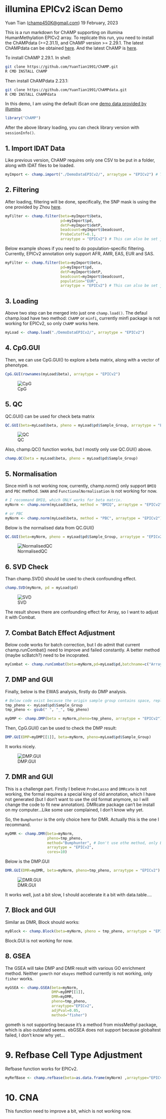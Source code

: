 illumina EPICv2 iScan Demo
================
Yuan Tian (<champ450K@gmail.com>)
19 February, 2023

This is a run markdown for ChAMP supporting on illumina HumanMethylation
EPICv2 array. To replicate this run, you need to install the ChAMPdata
(\>=2.31.1), and ChAMP version \>= 2.29.1. The latest ChAMPdata can be
obtained [here](https://github.com/YuanTian1991/ChAMPdata). And the
latest ChAMP is [here](https://github.com/YuanTian1991/ChAMP).

To install ChAMP 2.29.1. In shell:

``` bash
git clone https://github.com/YuanTian1991/ChAMP.git
R CMD INSTALL ChAMP
```

Then install ChAMPdata 2.23.1:

``` bash
git clone https://github.com/YuanTian1991/ChAMPdata.git
R CMD INSTALL ChAMPdata
```

In this demo, I am using the default iScan one [demo data provided by
illumina](https://emea.support.illumina.com/array/array_kits/infinium-methylationepic-beadchip-kit/downloads.html).

``` r
library("ChAMP")
```

After the above library loading, you can check library version with
`sessionInfo()`.

## 1. Import IDAT Data

Like previous version, ChAMP requires only one CSV to be put in a
folder, along with IDAT files to be loaded.

``` r
myImport <- champ.import("./DemoDataEPICv2/", arraytype = "EPICv2") # This can also be set just as `EPIC`
```

## 2. Filtering

After loading, filtering will be done, specifically, the SNP mask is
using the one provided by Zhou
[here](http://zwdzwd.github.io/InfiniumAnnotation).

``` r
myFilter <- champ.filter(beta=myImport$beta, 
                         pd=myImport$pd, 
                         detP=myImport$detP,
                         beadcount=myImport$beadcount, 
                         ProbeCutoff=0.1,
                         arraytype = "EPICv2") # This can also be set just as `EPIC`
```

Below example shows if you need to do population-specific filtering.
Currently, EPICv2 annotation only support AFR, AMR, EAS, EUR and SAS.

``` r
myFilter <- champ.filter(beta=myImport$beta, 
                         pd=myImport$pd, 
                         detP=myImport$detP,
                         beadcount=myImport$beadcount,
                         population="EUR",
                         arraytype = "EPICv2") # This can also be set just as `EPIC`
```

## 3. Loading

Above two step can be merged into just one `champ.load()`. The defaul
champ.load have two method: `ChAMP` or `minfi`, currently minfi package
is not working for EPICv2, so only `ChAMP` works here.

``` r
myLoad <- champ.load("./DemoDataEPICv2/", arraytype = "EPICv2")
```

## 4. CpG.GUI

Then, we can use CpG.GUI() to explore a beta matrix, along with a vector
of phenotype.

``` r
CpG.GUI(rownames(myLoad$beta), arraytype = "EPICv2")
```

<figure>
<img src="./figures/figure1.png" alt="CpG" />
<figcaption aria-hidden="true">CpG</figcaption>
</figure>

## 5. QC

QC.GUI() can be used for check beta matrix

``` r
QC.GUI(beta=myLoad$beta, pheno = myLoad$pd$Sample_Group, arraytype = "EPICv2")
```

<figure>
<img src="./figures/figure2.png" alt="QC" />
<figcaption aria-hidden="true">QC</figcaption>
</figure>

Also, champ.QC() function works, but I mostly only use QC.GUI() above.

``` r
champ.QC(beta = myLoad$beta, pheno = myLoad$pd$Sample_Group)
```

## 5. Normalisation

Since minfi is not working now, currently, champ.norm() only support
`BMIQ` and `PBC` method. `SWAN` and `FunctionalNormalisation` is not
working for now.

``` r
# I recommand BMIQ, which ONLY works for beta matrix.
myNorm <- champ.norm(myLoad$beta, method = "BMIQ", arraytype = "EPICv2")

# or PBC
myNorm <- champ.norm(myLoad$beta, method = "PBC", arraytype = "EPICv2")
```

Below is the normalised data from QC.GUI()

``` r
QC.GUI(beta=myNorm, pheno = myLoad$pd$Sample_Group, arraytype = "EPICv2")
```

<figure>
<img src="./figures/figure3.png" alt="NormalisedQC" />
<figcaption aria-hidden="true">NormalisedQC</figcaption>
</figure>

## 6. SVD Check

Than champ.SVD() should be used to check confounding effect.

``` r
champ.SVD(myNorm, pd = myLoad$pd)
```

<figure>
<img src="./figures/figure4.png" alt="SVD" />
<figcaption aria-hidden="true">SVD</figcaption>
</figure>

The result shows there are confounding effect for Array, so I want to
adjust it with Combat.

## 7. Combat Batch Effect Adjustment

Below code works for batch correction, but I do admit that current
champ.runCombat() need to improve and failed constantly. A better method
(maybe scBatch?) need to be incoprated.

``` r
myCombat <- champ.runCombat(beta=myNorm,pd=myLoad$pd,batchname=c("Array"))
```

## 7. DMP and GUI

Finally, below is the EWAS analysis, firstly do DMP analysis.

``` r
# Below code exist because the origin sample group contains space, replace it with `_` works.
tmp_pheno <- myLoad$pd$Sample_Group
tmp_pheno <- gsub(" ", "_", tmp_pheno)

myDMP <- champ.DMP(beta = myNorm,pheno=tmp_pheno, arraytype = "EPICv2")
```

Then, CpG.GUI() can be used to check the DMP result:

``` r
DMP.GUI(DMP=myDMP[[1]], beta=myNorm, pheno=myLoad$pd$Sample_Group)
```

It works nicely.

<figure>
<img src="./figures/figure5.png" alt="DMP.GUI" />
<figcaption aria-hidden="true">DMP.GUI</figcaption>
</figure>

## 7. DMR and GUI

This is a challenge part. Firstly I believe `ProbeLasso` and `DMRcate`
is not working, the formal requires a special king of old annotation,
which I have not generated (but I don’t want to use the old format
anymore, so I will change the code to fit new annotation). DMRcate
package can’t be install on my computer…Like some user complained, I
don’t know why yet.

So, the `Bumphunter` is the only choice here for DMR. Actually this is
the one I recommand.

``` r
myDMR <- champ.DMR(beta=myNorm, 
                   pheno=tmp_pheno,
                   method="Bumphunter", # Don't use othe method, only Bumphunter works.
                   arraytype = "EPICv2", 
                   cores=10)
```

Below is the DMP.GUI

``` r
DMR.GUI(DMR=myDMR, beta=myNorm, pheno=tmp_pheno, arraytype = "EPICv2")
```

<figure>
<img src="./figures/figure6.png" alt="DMR.GUI" />
<figcaption aria-hidden="true">DMR.GUI</figcaption>
</figure>

It works well, just a bit slow, I should accelerate it a bit with
data.table….

## 7. Block and GUI

Similar as DMR, Block should works:

``` r
myBlock <- champ.Block(beta=myNorm, pheno = tmp_pheno, arraytype = "EPICv2")
```

Block.GUI is not working for now.

## 8. GSEA

The GSEA will take DMP and DMR result with various GO enrichment method.
Neither `gometh` nor `ebayes` method currently is not working, only
`fisher` works.

``` r
myGSEA <- champ.GSEA(beta=myNorm,
                     DMP=myDMP[[1]], 
                     DMR=myDMR,
                     pheno=tmp_pheno,
                     arraytype="EPICv2",
                     adjPval=0.05, 
                     method="fisher")
```

gometh is not supporting because it’s a method from missMethyl package,
which is also outdated seems. ebGSEA does not support because globaltest
failed, I don’t know why yet…

# 9. Refbase Cell Type Adjustment

Refbase function works for EPICv2.

``` r
myRefBase <- champ.refbase(beta=as.data.frame(myNorm) ,arraytype="EPICv2")
```

# 10. CNA

This function need to improve a bit, which is not working now.
